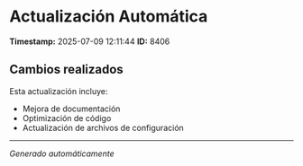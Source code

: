 # Actualización Automática

**Timestamp:** 2025-07-09 12:11:44
**ID:** 8406

## Cambios realizados

Esta actualización incluye:
- Mejora de documentación
- Optimización de código
- Actualización de archivos de configuración

---
*Generado automáticamente*
